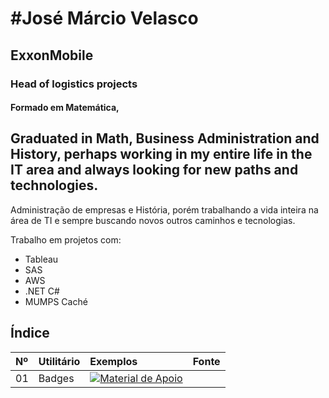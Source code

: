 
#José Márcio Velasco
=
## ExxonMobile
### Head of logistics projects

#### Formado em Matemática, 
Graduated in Math, Business Administration and History, perhaps working in my entire life in the IT area and always looking for new paths and technologies.
-------------------------------
Administração de empresas e História, porém trabalhando a vida inteira na área de TI e sempre buscando novos outros caminhos e tecnologias.


Trabalho em projetos com:
- Tableau
- SAS
- AWS 
- .NET C#
- MUMPS Caché


## Índice
<table>
  <thead>
    <tr align="left">
      <th>Nº</th>
      <th>Utilitário</th>
      <th>Exemplos</th>
      <th>Fonte</th>
    </tr>
  </thead>
  <tbody align="left">
    <tr>
      <td>01</td>
      <td>Badges</td>
      <td align="center">
        <a href="https://github.com/elidianaandrade/dio-lab-open-source/blob/main/utils/badges/badges.md">
           <img align="center" alt="Material de Apoio" src="https://img.shields.io/badge/Ver%20Exemplos-30A3DC?style=for-the-badge">
        </a>
      </td>
    </tr>
   </tbody>
</table>

